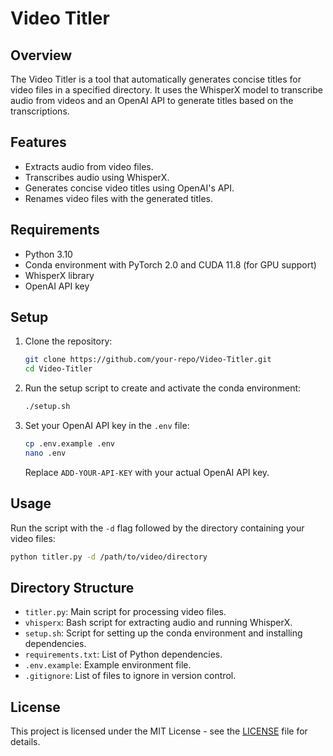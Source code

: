 # Video Titler

## Overview
The Video Titler is a tool that automatically generates concise titles for video files in a specified directory. It uses the WhisperX model to transcribe audio from videos and an OpenAI API to generate titles based on the transcriptions.

## Features
- Extracts audio from video files.
- Transcribes audio using WhisperX.
- Generates concise video titles using OpenAI's API.
- Renames video files with the generated titles.

## Requirements
- Python 3.10
- Conda environment with PyTorch 2.0 and CUDA 11.8 (for GPU support)
- WhisperX library
- OpenAI API key

## Setup
1. Clone the repository:
   ```bash
   git clone https://github.com/your-repo/Video-Titler.git
   cd Video-Titler
   ```

2. Run the setup script to create and activate the conda environment:
   ```bash
   ./setup.sh
   ```

3. Set your OpenAI API key in the `.env` file:
   ```bash
   cp .env.example .env
   nano .env
   ```
   Replace `ADD-YOUR-API-KEY` with your actual OpenAI API key.

## Usage
Run the script with the `-d` flag followed by the directory containing your video files:
```bash
python titler.py -d /path/to/video/directory
```

## Directory Structure
- `titler.py`: Main script for processing video files.
- `vhisperx`: Bash script for extracting audio and running WhisperX.
- `setup.sh`: Script for setting up the conda environment and installing dependencies.
- `requirements.txt`: List of Python dependencies.
- `.env.example`: Example environment file.
- `.gitignore`: List of files to ignore in version control.

## License
This project is licensed under the MIT License - see the [LICENSE](LICENSE) file for details.
